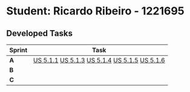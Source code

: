 # Student: Ricardo Ribeiro - 1221695

## Developed Tasks

| Sprint | Task     |
|--------|--------------------|
| **A**  | [US 5.1.1](../../sprint%20A/US_5.1.1/readme.md)  [US 5.1.3](../../sprint%20A/US_5.1.3/readme.md) [US 5.1.4](../../sprint%20A/US_5.1.4/readme.md) [US 5.1.5](../../sprint%20A/US_5.1.5/readme.md) [US 5.1.6](../../sprint%20A/US_5.1.6/readme.md) |
| **B**  |  |
| **C**  |  |
